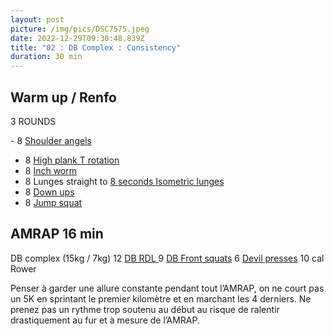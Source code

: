 ```yaml
---
layout: post
picture: /img/pics/DSC7575.jpeg
date: 2022-12-29T09:30:48.839Z
title: "02 : DB Complex : Consistency"
duration: 30 min
---
```

## Warm up / Renfo

3 ROUNDS

\- 8 [Shoulder angels ](https://www.youtube.com/watch?v=4sRUwmB6vR8)
- 8 [High plank T rotation](https://www.youtube.com/watch?v=4sRUwmB6vR8)
- 8 [Inch worm](https://www.youtube.com/watch?v=pv_8CdDPAAk)
- 8 Lunges straight to [8 seconds Isometric lunges](https://www.youtube.com/watch?v=iF3QuR6BfgU)
- 8 [Down ups ](https://www.youtube.com/watch?v=B3jLmb7dWLY)
- 8 [Jump squat ](https://www.youtube.com/watch?v=flBodwEKe30)

## AMRAP 16 min  

DB complex (15kg / 7kg)
12 [DB RDL ](https://www.youtube.com/watch?v=WIcpu2UkJoY)
9 [DB Front squats](https://www.youtube.com/watch?v=B86Zj72LwzA)
6 [Devil presses](https://www.youtube.com/watch?v=hc6dfJHRcD0)
10 cal Rower 

Penser à garder une allure constante pendant tout l’AMRAP, on ne court pas un 5K en sprintant le premier kilomètre et en marchant les 4 derniers. Ne prenez pas un rythme trop soutenu au début au risque de ralentir drastiquement au fur et à mesure de l’AMRAP.